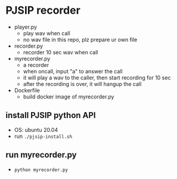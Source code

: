 # PJSIP recorder
- player.py
    - play wav when call
    - no wav file in this repo, plz prepare ur own file
- recorder.py
    - recorder 10 sec wav when call
- myrecorder.py
    - a recorder
    - when oncall, input "a" to answer the call
    - it will play a wav to the caller, then start recording for 10 sec
    - after the recording is over, it will hangup the call
- Dockerfile
    - build docker image of myrecorder.py
## install PJSIP python API
- OS: ubuntu 20.04
- run `./pjsip-install.sh`

## run myrecorder.py
- `python myrecorder.py`
